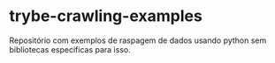 # trybe-crawling-examples
Repositório com exemplos de raspagem de dados usando python sem bibliotecas especificas para isso.
